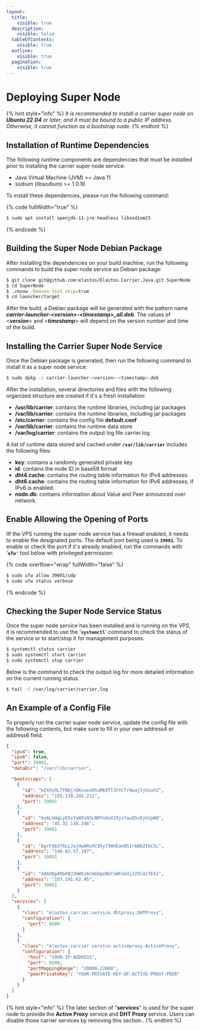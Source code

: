 ```yaml
---
layout:
  title:
    visible: true
  description:
    visible: false
  tableOfContents:
    visible: true
  outline:
    visible: true
  pagination:
    visible: true
---
```


# Deploying Super Node

{% hint style="info" %}
_It is recommended to install a carrier super node on **Ubuntu 22.04** or later, and it must be bound to a public IP address. Otherwise, it cannot function as a bootstrap node._
{% endhint %}

## Installation of Runtime Dependencies

The following runtime components are dependencies that must be installed prior to installing the carrier super node service:

* Java Virtual Machine (JVM) >= Java 11
* sodium (libsodium) >= 1.0.16

To install these dependencies, please run the following command:

{% code fullWidth="true" %}
```sh
$ sudo apt install openjdk-11-jre-headless libsodium23
```
{% endcode %}

## Building the Super Node Debian Package

After installing the dependencies on your build machine, run the following commands to build the super node service as Debian package:

```sh
$ git clone git@github.com:elastos/Elastos.Carrier.Java.git SuperNode
$ cd SuperNode
$ ./mvnw -Dmaven.test.skip=true
$ cd launcher/target
```

After the build, a Debian package will be generated with the pattern name _**carrier-launcher-\<version>-\<timestamp>\_all.deb**_. The values of <_**version**_> and <_**timestamp**_> will  depend on the version number and time of the build.

## Installing the Carrier Super Node Service

Once the Debian package is generated, then run the following command to install it as a super node service:

```sh
$ sudo dpkg -i carrier-launcher-<version>-<timestamp>.deb
```

After the installation, several directories and files with the following organized structure are created if it's a fresh installation:

* **/usr/lib/carrier**:  contains the runtime libraries, including jar packages
* **/var/lib/carrier**:  contains the runtime libraries, including jar packages
* **/etc/carrier**:  contains the config file **default.conf**
* **/var/lib/carrier**:  contains the runtime data store
* **/var/log/carrier**:   contains the output log file carrier.log

A list of runtime data stored and cached under **`/var/lib/carrier`** includes the following files:

* **key**:  contains a randomly generated private key
* **id**:  contains the node ID in base58 format
* **dht4.cache**:  contains the routing table information for IPv4 addresses.
* **dht6.cache**:  contains the routing table information for IPv6 addresses, if IPv6 is enabled.
* **node.db**:  contains information about Value and Peer announced over network.

## Enable Allowing the Opening of Ports

IIf the VPS running the super node service has a firewall enabled, it needs to enable the designated ports. The default port being used is **`39001`**. To enable or check the port if it's already enabled, run the commands with '**`ufw'`** tool below with privileged permission:

{% code overflow="wrap" fullWidth="false" %}
```sh
$ sudo ufw allow 39001/udp
$ sudo ufw status verbose
```
{% endcode %}

## Checking the Super Node Service Status

Once the super node service has been installed and is running on the VPS, it is recommended to use the '**`systemctl`**' command to check the status of the service or to start/stop it for management purposes.

```bash
$ systemctl status carrier
$ sudo systemctl start carrier
$ sudo systemctl stop carrier
```

Below is the command to check the output log for more detailed information on the current running status.

```sh
$ tail -f /var/log/carrier/carrier.log
```

## An Example of a Config File

To properly run the carrier super node service, update the config file with the following contents, but make sure to fill in your own address4 or address6 field.&#x20;

```json
{
  "ipv4": true,
  "ipv6": false,
  "port": 39001,
  "dataDir": "/var/lib/carrier",

  "bootstraps": [
    {
      "id": "HZXXs9LTfNQjrDKvvexRhuMk8TTJhYCfrHwaj3jUzuhZ",
      "address": "155.138.245.211",
      "port": 39001
    },
    {
      "id": "6o6LkHgLyD5sYyW9iN5LNRYnUoX29jiYauQ5cDjhCpWQ",
      "address": "45.32.138.246",
      "port": 39001
    },
    {
      "id": "8grFdb2f6LLJajHwARvXC95y73WXEanNS1rbBAZYbC5L",
      "address": "140.82.57.197",
      "port": 39001
    },
    {
      "id": "4A6UDpARbKBJZmW5s6CmGDgeNmTxWFoGUi2Z5C4z7E41",
      "address": "107.191.62.45",
      "port": 39001
    }
  ],
  "services": [
    {
      "class": "elastos.carrier.service.dhtproxy.DHTProxy",
      "configuration": {
        "port": 8088
      }
    },
    {
      "class": "elastos.carrier.service.activeproxy.ActiveProxy",
      "configuration": {
        "host": "YOUR-IP-ADDRESS",
        "port": 8090,
        "portMappingRange": "20000-22000",
        "peerPrivateKey": "YOUR-PRIVATE-KEY-OF-ACTIVE-PROXY-PEER"
      }
    }
  ]
}
```

{% hint style="info" %}
The later section of "**services**" is used for the super node to provide the **Active Proxy** service and **DHT Proxy** service. Users can disable those carrier services by removing this section..&#x20;
{% endhint %}
